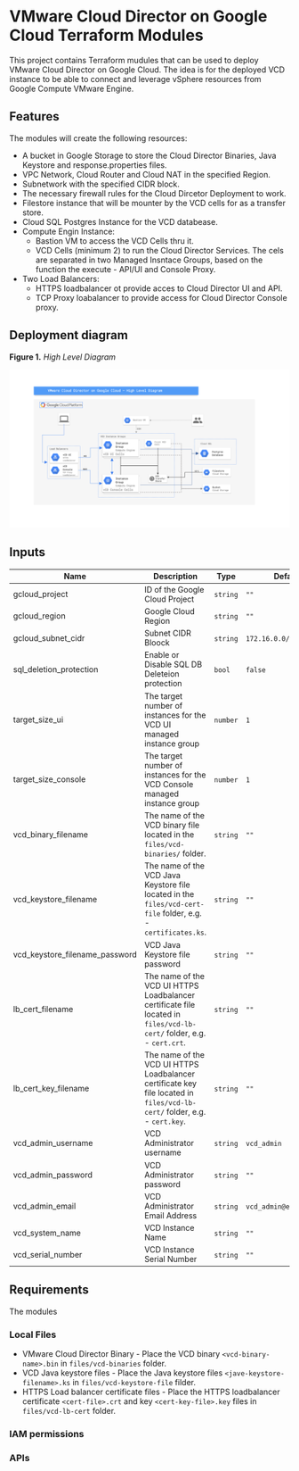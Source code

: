 # VMware Cloud Director on Google Cloud Terraform Modules

This project contains Terraform mudules that can be used to deploy VMware Cloud Director on Google Cloud.
The idea is for the deployed VCD instance to be able to connect and leverage vSphere resources from Google Compute VMware Engine.

## Features

The modules will create the following resources:
- A bucket in Google Storage to store the Cloud Director Binaries, Java Keystore and response.properties files.
- VPC Network, Cloud Router and Cloud NAT in the specified Region.
- Subnetwork with the specified CIDR block.
- The necessary firewall rules for the Cloud Dircetor Deployment to work.
- Filestore instance that will be mounter by the VCD cells for as a transfer store.
- Cloud SQL Postgres Instance for the VCD databease.
- Compute Engin Instance:
  - Bastion VM to access the VCD Cells thru it.
  - VCD Cells (minimum 2) to run the Cloud Director Services. The cels are separated in two Managed Insntace Groups, based on the function the execute - API/UI and Console Proxy.
- Two Load Balancers:
  - HTTPS loadbalancer ot provide acces to Cloud Director UI and API.
  - TCP Proxy loabalancer to provide access for Cloud Director Console proxy.


## Deployment diagram

**Figure 1.** *High Level Diagram*

![architecture diagram](./vcd_on_gcp_diagram.png)

## Inputs

| Name | Description | Type | Default | Required |
|------|-------------|------|---------|:--------:|
| gcloud_project | ID of the Google Cloud Project | `string` | `""` | yes |
| gcloud_region | Google Cloud Region | `string` | `""` | yes |
| gcloud_subnet_cidr | Subnet CIDR Bloock | `string` | `172.16.0.0/16` | no |
| sql_deletion_protection | Enable or Disable SQL DB Deleteion protection | `bool` | `false` | no |
| target_size_ui | The target number of instances for the VCD UI managed instance group | `number` | `1` | no |
| target_size_console | The target number of instances for the VCD Console managed instance group | `number` | `1` | no |
| vcd_binary_filename | The name of the VCD binary file located in the `files/vcd-binaries/` folder. | `string` | `""` | yes |
| vcd_keystore_filename | The name of the VCD Java Keystore file located in the `files/vcd-cert-file` folder, e.g. - `certificates.ks`. | `string` | `""` | yes |
| vcd_keystore_filename_password | VCD Java Keystore file password | `string` | `""` | yes |
| lb_cert_filename | The name of the VCD UI HTTPS Loadbalancer certificate file located in `files/vcd-lb-cert/` folder, e.g. - `cert.crt`. | `string` | `""` | yes |
| lb_cert_key_filename | The name of the VCD UI HTTPS Loadbalancer certificate key file located in `files/vcd-lb-cert/` folder, e.g. - `cert.key`. | `string` | `""` | yes |
| vcd_admin_username | VCD Administrator username | `string` | `vcd_admin` | no |
| vcd_admin_password | VCD Administrator password | `string` | `""` | yes |
| vcd_admin_email | VCD Administrator Email Address | `string` | `vcd_admin@example.com` | no |
| vcd_system_name | VCD Instance Name | `string` | `""` | yes |
| vcd_serial_number | VCD Instance Serial Number | `string` | `""` | yes |

## Requirements

The modules 

### Local Files

- VMware Cloud Director Binary - Place the VCD binary `<vcd-binary-name>.bin` in `files/vcd-binaries` folder.
- VCD Java keystore files - Place the Java keystore files `<jave-keystore-filename>.ks` in `files/vcd-keystore-file` filder.
- HTTPS Load balancer certificate files - Place the HTTPS loadbalancer certificate `<cert-file>.crt` and key `<cert-key-file>.key` files in `files/vcd-lb-cert` folder.

### IAM permissions

### APIs
